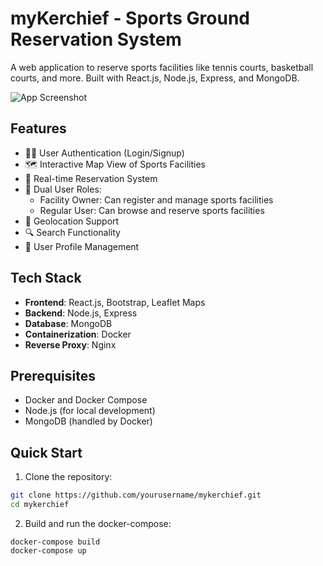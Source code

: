 # myKerchief - Sports Ground Reservation System

A web application to reserve sports facilities like tennis courts, basketball courts, and more. Built with React.js, Node.js, Express, and MongoDB.

![App Screenshot](https://i.imgur.com/mdye1Tq.jpeg)

## Features

- 🏃‍♂️ User Authentication (Login/Signup)
- 🗺️ Interactive Map View of Sports Facilities
- 📅 Real-time Reservation System
- 👥 Dual User Roles:
  - Facility Owner: Can register and manage sports facilities
  - Regular User: Can browse and reserve sports facilities
- 📍 Geolocation Support
- 🔍 Search Functionality
- 👤 User Profile Management

## Tech Stack

- **Frontend**: React.js, Bootstrap, Leaflet Maps
- **Backend**: Node.js, Express
- **Database**: MongoDB
- **Containerization**: Docker
- **Reverse Proxy**: Nginx

## Prerequisites

- Docker and Docker Compose
- Node.js (for local development)
- MongoDB (handled by Docker)

## Quick Start

1. Clone the repository:
```bash
git clone https://github.com/yourusername/mykerchief.git
cd mykerchief
```
2. Build and run the docker-compose:
```
docker-compose build
docker-compose up
```

